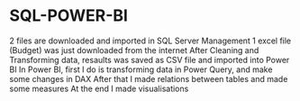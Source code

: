 # SQL-POWER-BI

2 files are downloaded and imported in SQL Server Management
1 excel file (Budget) was just downloaded from the internet 
After Cleaning and Transforming data, resaults was saved as CSV file and imported into Power BI
In Power BI, first I do is transforming data in Power Query, and make some changes in DAX
After that I made relations between tables and made some measures
At the end I made visualisations
